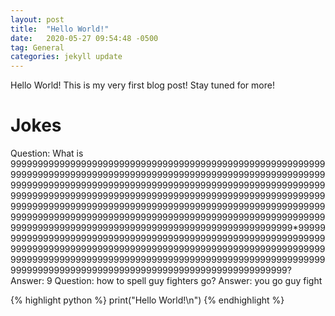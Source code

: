 ```yaml
---
layout: post
title:  "Hello World!"
date:   2020-05-27 09:54:48 -0500
tag: General
categories: jekyll update
---
```

Hello World! This is my very first blog post! Stay tuned for more!

# Jokes
Question: What is 9999999999999999999999999999999999999999999999999999999999999999999999999999999999999999999999999999999999999999999999999999999999999999999999999999999999999999999999999999999999999999999999999999999999999999999999999999999999999999999999999999999999999999999999999999999999999999999999999999999999999999999999999999999999999999999999999999999999999999999999999999999999999999999999999999999999999999*99999999999999999999999999999999999999999999999999999999999999999999999999999999999999999999999999999999999999999999999999999999999999999999999999999999999999999999999999999999999999999999999999999999999999999999999999999999999999?
Answer: 9
Question: how to spell guy fighters go?
Answer: you go guy fight




{% highlight python %}
    print("Hello World!\n")
{% endhighlight %}

